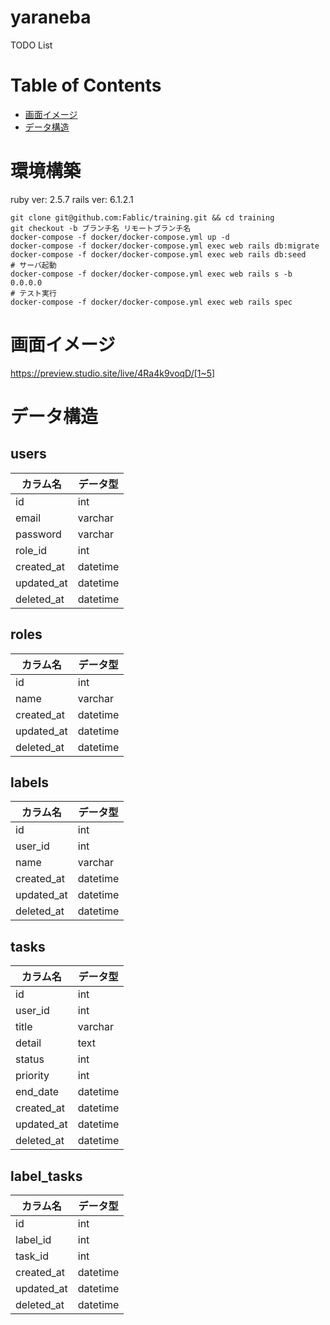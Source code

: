 # yaraneba
TODO List

# Table of Contents
- [画面イメージ](#画面イメージ)
- [データ構造](#データ構造)

# 環境構築
ruby ver: 2.5.7
rails ver: 6.1.2.1
```
git clone git@github.com:Fablic/training.git && cd training
git checkout -b ブランチ名 リモートブランチ名
docker-compose -f docker/docker-compose.yml up -d
docker-compose -f docker/docker-compose.yml exec web rails db:migrate
docker-compose -f docker/docker-compose.yml exec web rails db:seed
# サーバ起動
docker-compose -f docker/docker-compose.yml exec web rails s -b 0.0.0.0
# テスト実行
docker-compose -f docker/docker-compose.yml exec web rails spec
```

# 画面イメージ
https://preview.studio.site/live/4Ra4k9voqD/[1~5]

# データ構造
## users
|カラム名|データ型|
|----|----|
|id|int|
|email|varchar|
|password|varchar|
|role_id|int|
|created_at|datetime|
|updated_at|datetime|
|deleted_at|datetime|

## roles
|カラム名|データ型|
|----|----|
|id|int|
|name|varchar|
|created_at|datetime|
|updated_at|datetime|
|deleted_at|datetime|

## labels
|カラム名|データ型|
|----|----|
|id|int|
|user_id|int|
|name|varchar|
|created_at|datetime|
|updated_at|datetime|
|deleted_at|datetime|

## tasks
|カラム名|データ型|
|----|----|
|id|int|
|user_id|int|
|title|varchar|
|detail|text|
|status|int|
|priority|int|
|end_date|datetime|
|created_at|datetime|
|updated_at|datetime|
|deleted_at|datetime|

## label_tasks
|カラム名|データ型|
|----|----|
|id|int|
|label_id|int|
|task_id|int|
|created_at|datetime|
|updated_at|datetime|
|deleted_at|datetime|
